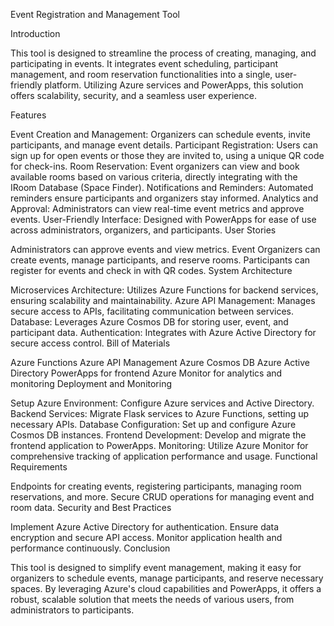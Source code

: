 Event Registration and Management Tool

Introduction

This tool is designed to streamline the process of creating, managing, and participating in events. It integrates event scheduling, participant management, and room reservation functionalities into a single, user-friendly platform. Utilizing Azure services and PowerApps, this solution offers scalability, security, and a seamless user experience.

Features

Event Creation and Management: Organizers can schedule events, invite participants, and manage event details.
Participant Registration: Users can sign up for open events or those they are invited to, using a unique QR code for check-ins.
Room Reservation: Event organizers can view and book available rooms based on various criteria, directly integrating with the IRoom Database (Space Finder).
Notifications and Reminders: Automated reminders ensure participants and organizers stay informed.
Analytics and Approval: Administrators can view real-time event metrics and approve events.
User-Friendly Interface: Designed with PowerApps for ease of use across administrators, organizers, and participants.
User Stories

Administrators can approve events and view metrics.
Event Organizers can create events, manage participants, and reserve rooms.
Participants can register for events and check in with QR codes.
System Architecture

Microservices Architecture: Utilizes Azure Functions for backend services, ensuring scalability and maintainability.
Azure API Management: Manages secure access to APIs, facilitating communication between services.
Database: Leverages Azure Cosmos DB for storing user, event, and participant data.
Authentication: Integrates with Azure Active Directory for secure access control.
Bill of Materials

Azure Functions
Azure API Management
Azure Cosmos DB
Azure Active Directory
PowerApps for frontend
Azure Monitor for analytics and monitoring
Deployment and Monitoring

Setup Azure Environment: Configure Azure services and Active Directory.
Backend Services: Migrate Flask services to Azure Functions, setting up necessary APIs.
Database Configuration: Set up and configure Azure Cosmos DB instances.
Frontend Development: Develop and migrate the frontend application to PowerApps.
Monitoring: Utilize Azure Monitor for comprehensive tracking of application performance and usage.
Functional Requirements

Endpoints for creating events, registering participants, managing room reservations, and more.
Secure CRUD operations for managing event and room data.
Security and Best Practices

Implement Azure Active Directory for authentication.
Ensure data encryption and secure API access.
Monitor application health and performance continuously.
Conclusion

This tool is designed to simplify event management, making it easy for organizers to schedule events, manage participants, and reserve necessary spaces. By leveraging Azure's cloud capabilities and PowerApps, it offers a robust, scalable solution that meets the needs of various users, from administrators to participants.